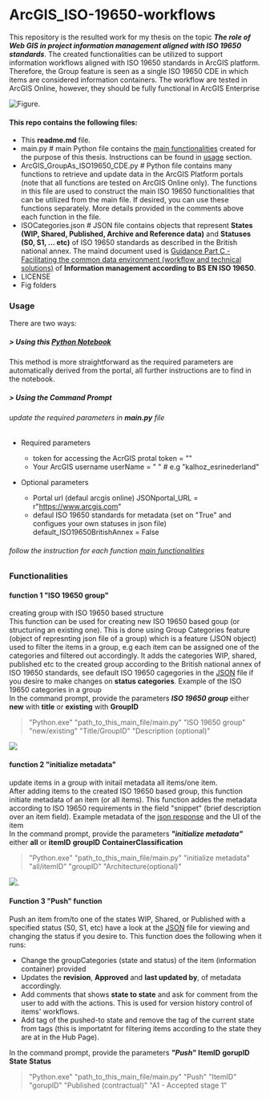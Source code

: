 # ArcGIS_ISO-19650-workflows

This repository is the resulted work for my thesis on the topic _**The role of Web GIS in project information management aligned with ISO 19650 standards**_. 
The created functionalities can be utilized to support information workflows aligned with ISO 19650 standards in ArcGIS platform.
Therefore, the Group feature is seen as a single ISO 19650 CDE in which items are considered information containers. The workflow are tested in ArcGIS Online, however, they should be fully functional in ArcGIS Enterprise 

![Figure](https://github.com/khalhoz/ArcGIS_ISO-19650-workflows/blob/main/fig/ArcGISOnlineVsISO.png).  

#### This repo contains the following files:
* This **readme.md** file. 
* main.py # main Python file contains the [main functionalities](#functionalities) created for the purpose of this thesis. Instructions can be found in [usage](#usage) section. 
* ArcGIS_GroupAs_ISO19650_CDE.py # Python file contains many functions to retrieve and update data in the ArcGIS Platform portals (note that all functions are tested on ArcGIS Online only). The functions in this file are used to construct the main ISO 19650 functionalities that can be utilized from the main file. If desired, you can use these functions separately. More details provided in the comments above each function in the file. 
* ISOCategories.json # JSON file contains objects that represent **States (WIP, Shared, Published, Archive and Reference data)** and **Statuses (S0, S1, ... etc)** of ISO 19650 standards as described in the British national annex. The maind document used is [Guidance Part C - Facilitating the common data environment (workflow and technical solutions)](https://ukbimframework.org/wp-content/uploads/2020/09/Guidance-Part-C_Facilitating-the-common-data-environment-workflow-and-technical-solutions_Edition-1.pdf)
 of **Information management according to BS EN ISO 19650**. 
* LICENSE 
* Fig folders 

### Usage 
There are two ways:
##### > Using this [Python Notebook](https://esrinederland.maps.arcgis.com/home/notebook/notebook.html?id=1325cacd64164187a7888b83d2399318)  
This method is more straightforward as the required parameters are automatically derived from the portal, all further instructions are to find in the notebook.

##### > Using the Command Prompt
###### update the required parameters in _**main.py**_ file 
* Required parameters  
  
    * token for accessing the AcrGIS protal
token           = "" 
    * Your ArcGIS username 
userName        = " " # e.g "kalhoz_esrinederland"

* Optional parameters
    * Portal url (defaul arcgis online)
JSONportal_URL  = r"https://www.arcgis.com"
    * defaul ISO 19650 standards for metadata (set on "True" and configues your own statuses in json file)  
default_ISO19650BritishAnnex = False

###### follow the instruction for each function [main functionalities](#functionalities)
   
### Functionalities
#### function 1 "ISO 19650 group"
creating group with ISO 19650 based structure  
This function can be used for creating new ISO 19650 based goup (or structuring an existing one). This is done using Group Categories feature (object of represnting json file of a group) which is a feature (JSON object) used to filter the items in a group, e.g each item can be assigned one of the categories and filtered out accordingly. 
It adds the categories WIP, shared, published etc to the created group according to the British national annex of ISO 19650 standards, see default ISO 19650 cagegories in the [JSON](https://github.com/khalhoz/ArcGIS_ISO-19650-workflows/blob/main/ISOCategories.json) file if you desire to make changes on **status categories**. Example of the ISO 19650 categories in a group  
In the command prompt, provide the parameters _**ISO 19650 group**_ either **new** with **title** or **existing** with **GroupID** 
> "Python.exe" "path_to_this_main_file/main.py" "ISO 19650 group" "new/existing" "Title/GroupID" "Description (optional)"  

![](https://github.com/khalhoz/ArcGIS_ISO-19650-workflows/blob/main/fig/CategoriesStatesStatusExample.PNG)

#### function 2 "initialize metadata"
update items in a group with initail metadata all items/one item.  
After adding items to the created ISO 19650 based group, this function initiate metadata of an item (or all items). This function addes the metadata according to ISO 19650 requirements in the field "snippet" (brief description over an item field). Example metadata of the [json response](https://github.com/khalhoz/ArcGIS_ISO-19650-workflows/blob/main/fig/metadataJSONResponse.PNG) and the UI of the item  
In the command prompt, provide the parameters _**"initialize metadata"**_ either **all** or **itemID**  **groupID** **ContainerClassification**  
> "Python.exe" "path_to_this_main_file/main.py" "initialize metadata" "all/itemID" "groupID" "Architecture(optional)"  

![](https://github.com/khalhoz/ArcGIS_ISO-19650-workflows/blob/main/fig/MetadataItemExample.PNG).


#### Function 3 "Push" function 
Push an item from/to one of the states WIP, Shared, or Published with a specified status (S0, S1, etc) have a look at the [JSON](https://github.com/khalhoz/ArcGIS_ISO-19650-workflows/blob/main/ISOCategories.json) file for viewing and changing the status if you desire to.
This function does the following when it runs:
* Change the groupCategories (state and status) of the item (information container) provided 
* Updates the **revision**, **Approved** and **last updated by**, of metadata accordingly.
* Add comments that shows **state to state** and ask for comment from the user to add with the actions. This is used for version history control of items' workflows. 
* Add tag of the pushed-to state and remove the tag of the current state from tags (this is importatnt for filtering items according to the state they are at in the Hub Page).  

In the command prompt, provide the parameters _**"Push"**_ **ItemID** **gorupID**  **State** **Status**  
> "Python.exe" "path_to_this_main_file/main.py" "Push" "ItemID" "gorupID" "Published (contractual)" "A1 - Accepted stage 1"


